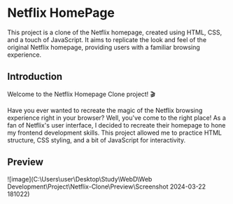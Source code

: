 # Netflix HomePage 

This project is a clone of the Netflix homepage, created using HTML, CSS, and a touch of JavaScript. It aims to replicate the look and feel of the original Netflix homepage, providing users with a familiar browsing experience.

## Introduction

Welcome to the Netflix Homepage Clone project! 🎬

Have you ever wanted to recreate the magic of the Netflix browsing experience right in your browser? Well, you've come to the right place!
As a fan of Netflix's user interface, I decided to recreate their homepage to hone my frontend development skills. This project allowed me to practice HTML structure, CSS styling, and a bit of JavaScript for interactivity.                                  

## Preview

![image](C:\Users\user\Desktop\Study\WebD\Web Development\Project\Netflix-Clone\Preview\Screenshot 2024-03-22 181022)